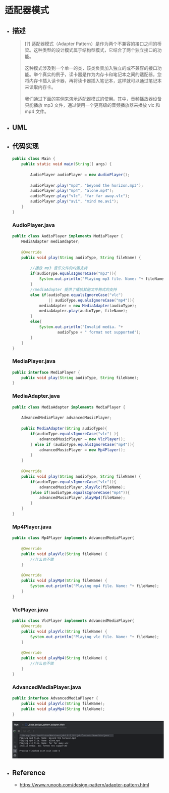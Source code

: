# 适配器模式

* ## 描述

    > [?] 适配器模式（Adapter Pattern）是作为两个不兼容的接口之间的桥梁。这种类型的设计模式属于结构型模式，它结合了两个独立接口的功能。
    <br><br>这种模式涉及到一个单一的类，该类负责加入独立的或不兼容的接口功能。举个真实的例子，读卡器是作为内存卡和笔记本之间的适配器。您将内存卡插入读卡器，再将读卡器插入笔记本，这样就可以通过笔记本来读取内存卡。
    <br><br>我们通过下面的实例来演示适配器模式的使用。其中，音频播放器设备只能播放 mp3 文件，通过使用一个更高级的音频播放器来播放 vlc 和 mp4 文件。

* ## UML

* ## 代码实现

    ```java
    public class Main {
        public static void main(String[] args) {

            AudioPlayer audioPlayer = new AudioPlayer();

            audioPlayer.play("mp3", "beyond the horizon.mp3");
            audioPlayer.play("mp4", "alone.mp4");
            audioPlayer.play("vlc", "far far away.vlc");
            audioPlayer.play("avi", "mind me.avi");
        }
    }
    ```

    <!-- tabs:start -->
    ### **AudioPlayer.java**
    ```java
    public class AudioPlayer implements MediaPlayer {
        MediaAdapter mediaAdapter;

        @Override
        public void play(String audioType, String fileName) {

            //播放 mp3 音乐文件的内置支持
            if(audioType.equalsIgnoreCase("mp3")){
                System.out.println("Playing mp3 file. Name: "+ fileName);
            }
            //mediaAdapter 提供了播放其他文件格式的支持
            else if(audioType.equalsIgnoreCase("vlc")
                    || audioType.equalsIgnoreCase("mp4")){
                mediaAdapter = new MediaAdapter(audioType);
                mediaAdapter.play(audioType, fileName);
            }
            else{
                System.out.println("Invalid media. "+
                        audioType + " format not supported");
            }
        }
    }
    ```
    ### **MediaPlayer.java**
    ```java
    public interface MediaPlayer {
        public void play(String audioType, String fileName);
    }
    ```
    <!-- tabs:end -->

    <!-- tabs:start -->
    ### **MediaAdapter.java**
    ```java
    public class MediaAdapter implements MediaPlayer {

        AdvancedMediaPlayer advancedMusicPlayer;

        public MediaAdapter(String audioType){
            if(audioType.equalsIgnoreCase("vlc") ){
                advancedMusicPlayer = new VlcPlayer();
            } else if (audioType.equalsIgnoreCase("mp4")){
                advancedMusicPlayer = new Mp4Player();
            }
        }

        @Override
        public void play(String audioType, String fileName) {
            if(audioType.equalsIgnoreCase("vlc")){
                advancedMusicPlayer.playVlc(fileName);
            }else if(audioType.equalsIgnoreCase("mp4")){
                advancedMusicPlayer.playMp4(fileName);
            }
        }
    }
    ```
    ### **Mp4Player.java**
    ```java
    public class Mp4Player implements AdvancedMediaPlayer{

        @Override
        public void playVlc(String fileName) {
            //什么也不做
        }

        @Override
        public void playMp4(String fileName) {
            System.out.println("Playing mp4 file. Name: "+ fileName);
        }
    }
    ```
    ### **VlcPlayer.java**
    ```java
    public class VlcPlayer implements AdvancedMediaPlayer{
        @Override
        public void playVlc(String fileName) {
            System.out.println("Playing vlc file. Name: "+ fileName);
        }

        @Override
        public void playMp4(String fileName) {
            //什么也不做
        }
    }
    ```
    ### **AdvancedMediaPlayer.java**
    ```java
    public interface AdvancedMediaPlayer {
        public void playVlc(String fileName);
        public void playMp4(String fileName);
    }
    ```
    <!-- tabs:end -->

    ![](/.images/doc/advance/design-pattern/dp-adapter-01.png ':size=80%')

* ## Reference

    + https://www.runoob.com/design-pattern/adapter-pattern.html
